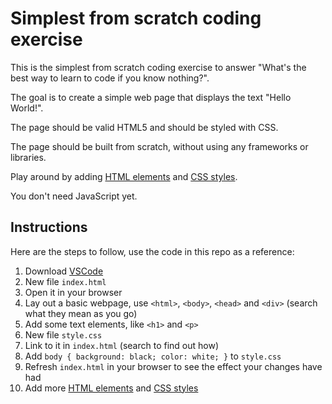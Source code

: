 # Simplest from scratch coding exercise

This is the simplest from scratch coding exercise to answer "What's the best way to learn to code if you know nothing?".

The goal is to create a simple web page that displays the text "Hello World!".

The page should be valid HTML5 and should be styled with CSS.

The page should be built from scratch, without using any frameworks or libraries.

Play around by adding [HTML elements](https://www.w3schools.com/html/html_elements.asp) and [CSS styles](https://developer.mozilla.org/en-US/docs/Web/CSS/Reference).

You don't need JavaScript yet.

## Instructions

Here are the steps to follow, use the code in this repo as a reference:

1. Download [VSCode](https://code.visualstudio.com/download)
2. New file `index.html`
3. Open it in your browser
4. Lay out a basic webpage, use `<html>`, `<body>`, `<head>` and `<div>` (search what they mean as you go)
5. Add some text elements, like `<h1>` and `<p>`
6. New file `style.css`
7. Link to it in `index.html` (search to find out how)
8. Add `body { background: black; color: white; }` to `style.css`
9. Refresh `index.html` in your browser to see the effect your changes have had
10. Add more [HTML elements](https://www.w3schools.com/html/html_elements.asp) and [CSS styles](https://developer.mozilla.org/en-US/docs/Web/CSS/Reference)
